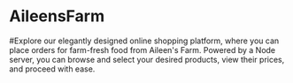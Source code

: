 # AileensFarm
#Explore our elegantly designed online shopping platform, where you can place orders for farm-fresh food from Aileen's Farm. Powered by a Node server, you can browse and select your desired products, view their prices, and proceed with ease.
